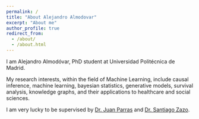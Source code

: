 ```yaml
---
permalink: /
title: "About Alejandro Almodovar"
excerpt: "About me"
author_profile: true
redirect_from: 
  - /about/
  - /about.html
---
```


I am Alejandro Almodóvar, PhD student at Universidad Politécnica de Madrid.

My research interests, within the field of Machine Learning, include causal inference, machine learning, bayesian statistics, generative models, 
survival 
analysis, 
knowledge 
graphs, and their applications to healthcare and social sciences.


I am very lucky to be supervised by [Dr. Juan Parras](https://jparras.github.io/) and [Dr. Santiago Zazo](https://scholar.google.com/citations?user=kNhqGMwAAAAJ&hl=en).